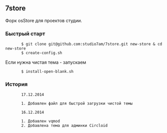 ## 7store

Форк osStore для проектов студии. 

### Быстрый старт

           $ git clone git@github.com:studio7am/7store.git new-store & cd new-store
           $ create-config.sh

Если нужна чистая тема - запускаем
           
           $ install-open-blank.sh

### История 
           17.12.2014

           1. Добавлен файл для быстрой загрузки чистой темы

           16.12.2014

           1. Добавлен vqmod
           2. Добавлена тема для админки Circloid

